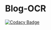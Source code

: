 # Blog-OCR

[![Codacy Badge](https://api.codacy.com/project/badge/Grade/6f8188096fa3416f97650df157ee2b8e)](https://app.codacy.com/app/Minikeys/htdocs?utm_source=github.com&utm_medium=referral&utm_content=Minikeys/htdocs&utm_campaign=Badge_Grade_Dashboard)